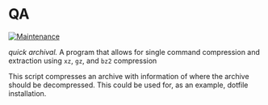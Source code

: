 # QA

[![Maintenance](https://img.shields.io/badge/Maintained%3F-yes-green.svg)](https://GitHub.com/Naereen/StrapDown.js/graphs/commit-activity)

*quick archival.*
A program that allows for single command compression and extraction using `xz`, `gz`, and `bz2` compression

This script compresses an archive with information of where the archive should be decompressed.
This could be used for, as an example, dotfile installation.
